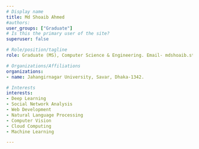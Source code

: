 ```yaml
---
# Display name
title: Md Shoaib Ahmed
#authors:
user_groups: ["Graduate"]
# Is this the primary user of the site?
superuser: false

# Role/position/tagline
role: Graduate (MS), Computer Science & Engineering. Email- mdshoaib.stu2017@juniv.edu

# Organizations/Affiliations
organizations:
- name: Jahangirnagar University, Savar, Dhaka-1342.

# Interests
interests:
- Deep Learning 
- Social Network Analysis
- Web Development
- Natural Language Processing
- Computer Vision
- Cloud Computing
- Machine Learning

---
```

